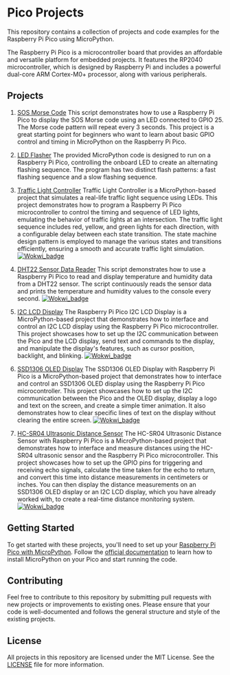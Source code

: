 # Pico Projects

This repository contains a collection of projects and code examples for the Raspberry Pi Pico using MicroPython.

The Raspberry Pi Pico is a microcontroller board that provides an affordable and versatile platform for embedded projects. It features the RP2040 microcontroller, which is designed by Raspberry Pi and includes a powerful dual-core ARM Cortex-M0+ processor, along with various peripherals.


## Projects

1. [SOS Morse Code](sos_morse.py)
This script demonstrates how to use a Raspberry Pi Pico to display the SOS Morse code using an LED connected to GPIO 25. The Morse code pattern will repeat every 3 seconds. This project is a great starting point for beginners who want to learn about basic GPIO control and timing in MicroPython on the Raspberry Pi Pico.

2. [LED Flasher](micropython/led_flasher.py)
The provided MicroPython code is designed to run on a Raspberry Pi Pico, controlling the onboard LED to create an alternating flashing sequence. The program has two distinct flash patterns: a fast flashing sequence and a slow flashing sequence.

3. [Traffic Light Controller](micropython/tlight.py)
Traffic Light Controller is a MicroPython-based project that simulates a real-life traffic light sequence using LEDs. This project demonstrates how to program a Raspberry Pi Pico microcontroller to control the timing and sequence of LED lights, emulating the behavior of traffic lights at an intersection. The traffic light sequence includes red, yellow, and green lights for each direction, with a configurable delay between each state transition. The state machine design pattern is employed to manage the various states and transitions efficiently, ensuring a smooth and accurate traffic light simulation. [![Wokwi_badge](https://user-images.githubusercontent.com/63488701/212449119-a8510897-c860-4545-8c1a-794169547ba1.svg)](https://wokwi.com/projects/https://wokwi.com/projects/359558101922696193)

6. [DHT22 Sensor Data Reader](micropython/dht22.py) This script demonstrates how to use a Raspberry Pi Pico to read and display temperature and humidity data from a DHT22 sensor. The script continuously reads the sensor data and prints the temperature and humidity values to the console every second. [![Wokwi_badge](https://user-images.githubusercontent.com/63488701/212449119-a8510897-c860-4545-8c1a-794169547ba1.svg)](https://wokwi.com/projects/359493497594540033)

5. [I2C LCD Display](micropython/lcd_i2c.py)
The Raspberry Pi Pico I2C LCD Display is a MicroPython-based project that demonstrates how to interface and control an I2C LCD display using the Raspberry Pi Pico microcontroller. This project showcases how to set up the I2C communication between the Pico and the LCD display, send text and commands to the display, and manipulate the display's features, such as cursor position, backlight, and blinking. [![Wokwi_badge](https://user-images.githubusercontent.com/63488701/212449119-a8510897-c860-4545-8c1a-794169547ba1.svg)](https://wokwi.com/projects/359400194112248833)

6. [SSD1306 OLED Display](micropython/ssd1306_pico.py)
The SSD1306 OLED Display with Raspberry Pi Pico is a MicroPython-based project that demonstrates how to interface and control an SSD1306 OLED display using the Raspberry Pi Pico microcontroller. This project showcases how to set up the I2C communication between the Pico and the OLED display, display a logo and text on the screen, and create a simple timer animation. It also demonstrates how to clear specific lines of text on the display without clearing the entire screen. [![Wokwi_badge](https://user-images.githubusercontent.com/63488701/212449119-a8510897-c860-4545-8c1a-794169547ba1.svg)](https://wokwi.com/projects/359558101922696193)

7. [HC-SR04 Ultrasonic Distance Sensor](micropython/hcsr04_pico.py)
The HC-SR04 Ultrasonic Distance Sensor with Raspberry Pi Pico is a MicroPython-based project that demonstrates how to interface and measure distances using the HC-SR04 ultrasonic sensor and the Raspberry Pi Pico microcontroller. This project showcases how to set up the GPIO pins for triggering and receiving echo signals, calculate the time taken for the echo to return, and convert this time into distance measurements in centimeters or inches. You can then display the distance measurements on an SSD1306 OLED display or an I2C LCD display, which you have already worked with, to create a real-time distance monitoring system. [![Wokwi_badge](https://user-images.githubusercontent.com/63488701/212449119-a8510897-c860-4545-8c1a-794169547ba1.svg)](https://wokwi.com/projects/359562059458336769)


## Getting Started

To get started with these projects, you'll need to set up your [Raspberry Pi Pico with MicroPython](https://www.raspberrypi.com/documentation/microcontrollers/micropython.html). Follow the [official documentation](https://www.raspberrypi.com/documentation/microcontrollers/raspberry-pi-pico.html) to learn how to install MicroPython on your Pico and start running the code.


## Contributing

Feel free to contribute to this repository by submitting pull requests with new projects or improvements to existing ones. Please ensure that your code is well-documented and follows the general structure and style of the existing projects.


## License

All projects in this repository are licensed under the MIT License. See the [LICENSE](LICENSE) file for more information.
